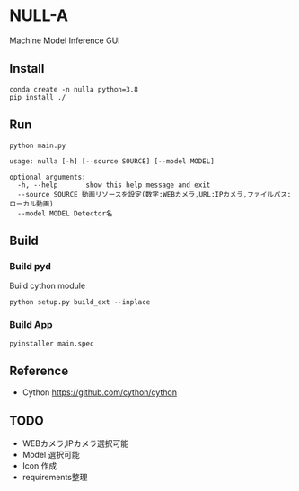 # NULL-A

Machine Model Inference GUI

## Install 
 ```
 conda create -n nulla python=3.8
 pip install ./ 
 ```

## Run
 `python main.py`

```
usage: nulla [-h] [--source SOURCE] [--model MODEL]

optional arguments:
  -h, --help       show this help message and exit
  --source SOURCE 動画リソースを設定(数字:WEBカメラ,URL:IPカメラ,ファイルパス:ローカル動画)
  --model MODEL Detector名
```


## Build
### Build pyd

Build cython module

`python setup.py build_ext --inplace`

### Build App
 `pyinstaller main.spec`


## Reference

* Cython https://github.com/cython/cython


## TODO
* WEBカメラ,IPカメラ選択可能
* Model 選択可能
* Icon 作成
* requirements整理